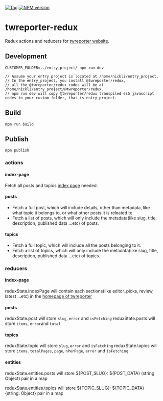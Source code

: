 [![Tag](https://img.shields.io/github/tag/twreporter/twreporter-redux.svg)](https://github.com/twreporter/twreporter-redux/tags)
[![NPM version](https://img.shields.io/npm/v/@twreporter/redux.svg)](https://www.npmjs.com/package/@twreporter/redux)

# twreporter-redux
Redux actions and reducers for [twreporter website](https://www.twreporter.org).

## Development
```
CUSTOMER_FOLDER=../entry_project/ npm run dev

// Assume your entry project is located at /home/nickli/entry_project.
// In the entry_project, you install @twreporter/redux, 
// all the @twreporter/redux codes will be at /home/nickli/entry_project/@twreporter/redux.
// npm run dev will copy @twreporter/redux transpiled es5 javascript codes to your custom folder, that is entry_project. 
```

## Build
`npm run build`

## Publish
`npm publish`

### actions
#### index-page 
Fetch all posts and topics [index page](https://www.twreporter.org) needed.

#### posts
* Fetch a full post, which will include details, other than metadata, like what topic it belongs to, 
or what other posts it is releated to.
* Fetch a list of posts, which will only include the metadata(like slug, title, description, published data ...etc) of posts. 

#### topics
* Fetch a full topic, which will include all the posts belonging to it.
* Fetch a list of topics, which will only include the metadata(like slug, title, description, published data ...etc) of topics.

### reducers
#### index-page
reduxState.indexPage will contain each sections(like editor_picks, review, latest ...etc) in the [homepage of twreporter](https://www.twreporter.org)

#### posts
reduxState.post will store `slug`, `error` and `isFetching`
reduxState.posts will store `items`, `error`and `total`

#### topics
reduxState.topic will store `slug`, `error` and `isFetching`
reduxState.topics will store `items`, `totalPages`, `page`, `nPerPage`, `error` and `isFetching`

#### entities
reduxState.entities.posts will store ${POST_SLUG}: ${POST_DATA} (string: Object) pair in a map

reduxState.entities.topics will store ${TOPIC_SLUG}: ${TOPIC_DATA} {string: Object} pair in a map

